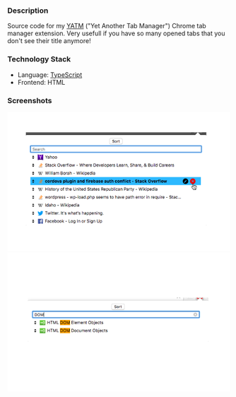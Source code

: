 ### Description

Source code for my [YATM](https://chrome.google.com/webstore/detail/yatm-yet-another-tab-mana/cleopomnamfenlfpglofnooemoakdgef?hl=en) ("Yet Another Tab Manager") Chrome tab manager extension. Very usefull if you have so many opened tabs that you don't see their title anymore!

### Technology Stack
- Language: [TypeScript](https://www.typescriptlang.org)
- Frontend: HTML

### Screenshots

![screen1](assets/screenshots/main.png)
![screen1](assets/screenshots/search.png)
